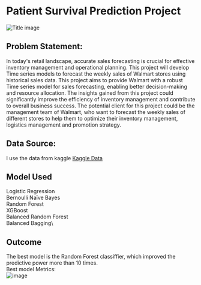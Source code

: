 # Patient Survival Prediction Project

![Title image](https://github.com/lovehideto/Walmart_Weekly_Sales_Prediction_Time_Series_Forecasting/blob/main/IMG/WX20240221-154835%402x.png)

## Problem Statement:

In today's retail landscape, accurate sales forecasting is crucial for effective inventory management and operational planning. This project will develop Time series models to forecast the weekly sales of Walmart stores using historical sales data. This project aims to provide Walmart with a robust Time series model for sales forecasting, enabling better decision-making and resource allocation. The insights gained from this project could significantly improve the efficiency of inventory management and contribute to overall business success.
The potential client for this project could be the management team of Walmart, who want to forecast the weekly sales of different stores to help them to optimize their inventory management, logistics management and promotion strategy.

## Data Source:
I use the data from kaggle [Kaggle Data](https://www.kaggle.com/datasets/mitishaagarwal/patient/data)

## Model Used
Logistic Regression\
Bernoulli Naïve Bayes\
Random Forest\
XGBoost\
Balanced Random Forest\
Balanced Bagging\

## Outcome
The best model is the Random Forest classiffier, which improved the predictive power more than 10 times.\
Best model Metrics:\
![image](https://github.com/lovehideto/Patient-Patient-Survival-Prediction-Project/assets/47227651/36cc41ad-465d-44e3-9872-797b40bbc6a7)
